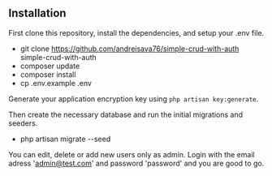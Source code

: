 ## Installation
First clone this repository, install the dependencies, and setup your .env file.
- git clone https://github.com/andreisava76/simple-crud-with-auth simple-crud-with-auth
- composer update
- composer install
- cp .env.example .env

Generate your application encryption key using `php artisan key:generate`.

Then create the necessary database and run the initial migrations and seeders.

- php artisan migrate --seed

You can edit, delete or add new users only as admin. Login with the email adress 'admin@test.com' and password 'password' and you are good to go.
